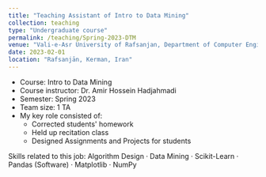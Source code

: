 ```yaml
---
title: "Teaching Assistant of Intro to Data Mining"
collection: teaching
type: "Undergraduate course"
permalink: /teaching/Spring-2023-DTM
venue: "Vali-e-Asr University of Rafsanjan, Department of Computer Engineering"
date: 2023-02-01
location: "Rafsanjān, Kerman, Iran"
---
```


- Course: Intro to Data Mining
- Course instructor: Dr. Amir Hossein Hadjahmadi
- Semester: Spring 2023
- Team size: 1 TA
- My key role consisted of:
  - Corrected students' homework
  - Held up recitation class
  - Designed Assignments and Projects for students

Skills related to this job: Algorithm Design · Data Mining · Scikit-Learn · Pandas (Software) · Matplotlib · NumPy
